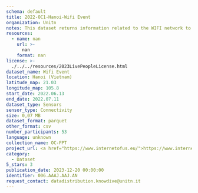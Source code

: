 ```yaml
---
schema: default
title: 2022-OC1-Hanoi-Wifi Event
organization: Unitn
notes: This dataset returns information related to the WIFI network to which the phone is connected to, if connected will also report the WIFI network id. The dataset was collected as part of the WeNet project, a Horizon 2020 funded project that aims at developing a diversity-aware, machine-mediated paradigm for social interactions. It collected information on the eating/drinking activities of the students of the FPT University.
resources:
  - name: nan
    url: >-
      nan
    format: nan
license: >-
  ./../../resources/2023LivePeopleLicense.html
dataset_name: Wifi Event
location: Hanoi (Vietnam)
latitude_map: 21.03
longitude_map: 105.8
start_date: 2022.06.13
end_date: 2022.07.11
dataset_type: Sensors
sensor_type: Connectivity
size: 0,07 MB
dataset_format: parquet
other_format: csv
number_participants: 53
language: unknown
collection_name: OC-FPT
project_url: <a href="https://www.internetofus.eu/">https://www.internetofus.eu/</a>
category:
  - Dataset
5_stars: 3
publication_date: 2023-12-20 00:00:00
identifier: 006.AAAJ.AAJ.AN
request_contact: datadistribution.knowdive@unitn.it
---
```

